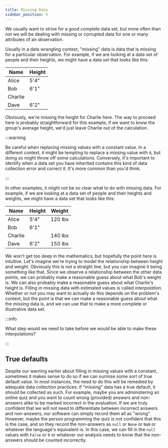 ```yaml
---
title: Missing Data
sidebar_position: 5
---
```


We usually want to strive for a good complete data set, but more often than not we will be dealing with missing or corrupted data for one or many attributes of an observation. 

Usually in a data wrangling context, "missing" data is data that is missing for a particular observation. For example, if we are looking at a data set of people and their heights, we might have a data set that looks like this:

| Name | Height | 
|------|--------|
| Alice | 5'4" |
| Bob | 6'1" |
| Charlie |  |
| Dave | 6'2" |

Obviously, we're missing the height for Charlie here. The way to proceed here is probably straightforward for this example; if we want to know the group's average height, we'd just leave Charlie out of the calculation.

:::warning

Be careful when replacing missing values with a constant value. In a different context, it might be tempting to replace a missing value with `0`, but doing so might throw off some calculations. Conversely, it's important to identify when a data set you have inherited contains this kind of data collection error and correct it. It's more common than you'd think.

:::

In other examples, it might not be so clear what to do with missing data. For example, if we are looking at a data set of people and their heights and weights, we might have a data set that looks like this:

| Name | Height | Weight |
|------|--------|--------|
| Alice | 5'4" | 120 lbs |
| Bob | 6'1" |  |
| Charlie |  | 140 lbs  |
| Dave | 6'2" | 150 lbs |

We won't get too deep in the mathematics, but hopefully the point here is intuitive. Let's imagine we're trying to model the relationship between height and weight. Obviously this is not a straight line, but you can imagine it being something like that. Since we observe a relationship between the other data points, we can probably make a reasonable guess about what Bob's weight is. We can also probably make a reasonable guess about what Charlie's height is. Filling in missing data with estimated values is called *interpolation*. Whether or not you may want to actually do this depends on the problem's context, but the point is that we can make a reasonable guess about what the missing data is, and we can use that to make a more complete or illustrative data set.

:::info

What step would we need to take before we would be able to make these interpolations?

:::

## True defaults

Despite our warning earlier about filling in missing values with a constant, sometimes it makes sense to do so if we can surmise some sort of true default value. In most instances, the need to do this will be remedied by adequate data collection practices: if "missing" data has a true default, it should be collected as such. For example, maybe you are administering an online quiz and you want to count wrong (provided) answers and non-answers alike to be marked incorrect in the evaluation. If we are truly confident that we will not need to differentiate between incorrect answers and non-answers, our software can simply record them all as "wrong". However, maybe the person programming the quiz is not confident that this is the case, and so they record the non-answers as `null` or `None` or `NaN` or whatever the language's equivalent is. In this case, we can fill in the `null` values with `False` or `0` or whatever our analysis needs to know that the non-answers should be counted incorrectly.

